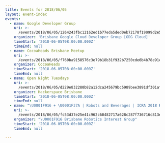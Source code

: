 ```yaml
---
title: Events for 2018/06/05
layout: event-index
events:
  - name: Google Developer Group
    uri: >-
      /events/2018/06/05/1264243fbc12162ed1b77eda5ded0eb72178f19099d2e555b9a8e24ec03e062a
    organizer: 'Brisbane Google Cloud Developer Group [GDG Cloud]'
    timeStart: '2018-06-05T08:00:00.000Z'
    timeEnd: null
  - name: CocoaHeads Brisbane Meetup
    uri: >-
      /events/2018/06/05/f760ba9158576c3e79b18b31f932b7250cde6b4b78e91ca0ad2b6571b6e2bfa1
    organizer: CocoaHeads
    timeStart: '2018-06-05T08:00:00.000Z'
    timeEnd: null
  - name: Open Night Tuesdays
    uri: >-
      /events/2018/06/05/d229e832280b82a12dca245679bc5989bee3891df301af169da1cb399cfbdfd2
    organizer: Hackerspace Brisbane
    timeStart: '2018-06-05T08:00:00.000Z'
    timeEnd: null
  - name: "\U0001F916 + \U0001F37A | Robots and Beverages | ICRA 2018 Recap"
    uri: >-
      /events/2018/06/05/fc53d37e25e41c962c60482717a628c287f736716c813e6f7d90ca6ee8b1e0d2
    organizer: "\U0001F916 Brisbane Robotics Interest Group"
    timeStart: '2018-06-05T08:00:00.000Z'
    timeEnd: null

---
```

